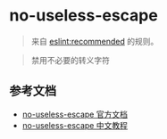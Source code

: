 # no-useless-escape

> 来自 [eslint:recommended](https://eslint.org/docs/rules/) 的规则。

> 禁用不必要的转义字符

## 参考文档

- [no-useless-escape 官方文档](https://eslint.org/docs/rules/no-useless-escape)
- [no-useless-escape 中文教程](https://eslint.cn/docs/rules/no-useless-escape)
